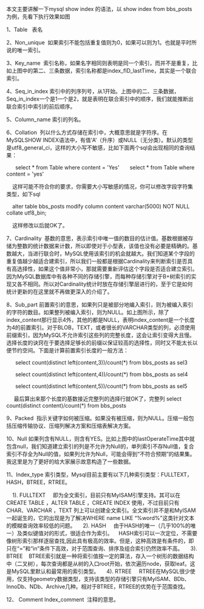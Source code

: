本文主要讲解一下mysql show index 的语法，以 show index from bbs_posts 为例，先看下执行效果如图

1、Table   表名

2、Non_unique  如果索引不能包括重复值则为0，如果可以则为1。也就是平时所说的唯一索引。

3、Key_name  索引名称，如果名字相同则表明是同一个索引，而并不是重复，比如上图中的第二、三条数据，索引名称都是index_fID_lastTime，其实是一个联合索引。

4、Seq_in_index 索引中的列序列号，从1开始。上图中的二、三条数据，Seq_in_index一个是1一个是2，就是表明在联合索引中的顺序，我们就能推断出联合索引中索引的前后顺序。

5、Column_name 索引的列名。

6、Collation  列以什么方式存储在索引中，大概意思就是字符序。在MySQLSHOW INDEX语法中，有值’A’（升序）或NULL（无分类）。默认的类型是utf8_general_ci，这样的大小写不敏感，比如下面两个sql会出现相同的查询结果：

      select * from Table where content = 'Yes'
      select * from Table where content = 'yes'

    这样可能不符合你的要求，你需要大小写敏感的情况，你可以修改字段字符集类型，如下sql

    alter table bbs_posts modify column content varchar(5000) NOT NULL collate utf8_bin;

    这样修改以后就OK了。

7、Cardinality  基数的意思，表示索引中唯一值的数目的估计值。基数根据被存储为整数的统计数据来计数，所以即使对于小型表，该值也没有必要是精确的。基数越大，当进行联合时，MySQL使用该索引的机会就越大。我们知道某个字段的重复值越少越适合建索引，所以我们一般都是根据Cardinality来判断索引是否具有高选择性，如果这个值非常小，那就需要重新评估这个字段是否适合建立索引。因为MySQL数据库中有各种不同的存储引擎，而每种存储引擎对于B+树索引的实现又各不相同。所以对Cardinality统计时放在存储引擎层进行的，至于它是如何统计更新的在这里就不再做更深入的介绍了。

8、Sub_part 前置索引的意思，如果列只是被部分地编入索引，则为被编入索引的字符的数目。如果整列被编入索引，则为NULL。如上图所示，除了index_content那行显示4外，其他的都是NULL，表明index_content是一个长度为4的前置索引。对于BLOB，TEXT，或者很长的VARCHAR类型的列，必须使用前缀索引，因为MySQL不允许索引这些列的完整长度，这会让索引变得大且慢。选择长度的诀窍在于要选择足够长的前缀以保证较高的选择性，同时又不能太长以便节约空间。下面是计算前置索引长度的一般方法：    

      select count(distinct left(content,3))/count(*) from bbs_posts as sel3

      select count(distinct left(content,4))/count(*) from bbs_posts as sel4

      select count(distinct left(content,5))/count(*) from bbs_posts as sel5

     最后算出来那个长度的基数接近完整列的选择行就OK了，完整列 select count(distinct content)/count(*) from bbs_posts

9、Packed  指示关键字如何被压缩。如果没有被压缩，则为NULL。压缩一般包括压缩传输协议、压缩列解决方案和压缩表解决方案。

10、Null 如果列含有NULL，则含有YES。比如上图中的lastOperateTime其中就包含null，我们知道建立索引的列是不允许为Null的，单列索引不存Null值，复合索引不存全为Null的值，如果列允许为Null，可能会得到“不符合预期”的结果集。我这里是为了更好的给大家展示故意构造了一些数据。

11、Index_type 索引类型，Mysql目前主要有以下几种索引类型：FULLTEXT，HASH，BTREE，RTREE。    

    1). FULLTEXT
    即为全文索引，目前只有MyISAM引擎支持。其可以在CREATE TABLE ，ALTER TABLE ，CREATE INDEX 使用，不过目前只有 CHAR、VARCHAR ，TEXT 列上可以创建全文索引。全文索引并不是和MyISAM一起诞生的，它的出现是为了解决WHERE name LIKE “%word%"这类针对文本的模糊查询效率较低的问题。
    2). HASH
    由于HASH的唯一（几乎100%的唯一）及类似键值对的形式，很适合作为索引。    HASH索引可以一次定位，不需要像树形索引那样逐层查找,因此具有极高的效率。但是，这种高效是有条件的，即只在“=”和“in”条件下高效，对于范围查询、排序及组合索引仍然效率不高。
    3). BTREE    BTREE索引就是一种将索引值按一定的算法，存入一个树形的数据结构中（二叉树），每次查询都是从树的入口root开始，依次遍历node，获取leaf。这是MySQL里默认和最常用的索引类型。
    4). RTREE
    RTREE在MySQL很少使用，仅支持geometry数据类型，支持该类型的存储引擎只有MyISAM、BDb、InnoDb、NDb、Archive几种。相对于BTREE，RTREE的优势在于范围查找。

12、 Comment Index_comment  注释的意思。







